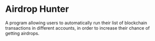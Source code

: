 # Airdrop Hunter
A program allowing users to automatically run their list of blockchain transactions in different accounts, in order to increase their chance of getting airdrops.